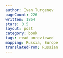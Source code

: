 ```yaml
---
author: Ivan Turgenev
pageCount: 226
written: 1864
stars: 3.5
layout: post
category: book
tags: read unreviewed
mapping: Russia, Europe
translatedFrom: Russian
---
```

